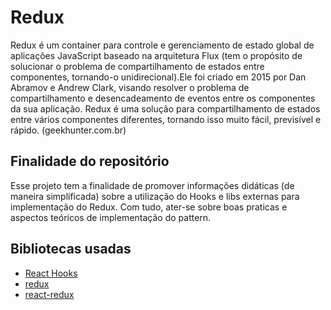 # Redux

Redux é um container para controle e gerenciamento de estado global de aplicações JavaScript baseado na arquitetura Flux (tem o propósito de solucionar o problema de compartilhamento de estados entre componentes, tornando-o unidirecional).Ele foi criado em 2015 por Dan Abramov e Andrew Clark, visando resolver o problema de compartilhamento e desencadeamento de eventos entre os componentes da sua aplicação. Redux é uma solução para compartilhamento de estados entre vários componentes diferentes, tornando isso muito fácil, previsível e rápido. (geekhunter.com.br)

## Finalidade do repositório

Esse projeto tem a finalidade de promover informações didáticas (de maneira simplificada) sobre a utilização do Hooks e libs externas para implementação do Redux. Com tudo, ater-se sobre boas praticas e aspectos teóricos de implementação do pattern.

## Bibliotecas usadas

* [React Hooks](https://reactjs.org/docs/hooks-intro.html)
* [redux](https://redux.js.org/introduction/getting-started)
* [react-redux](https://react-redux.js.org/introduction/getting-started)

